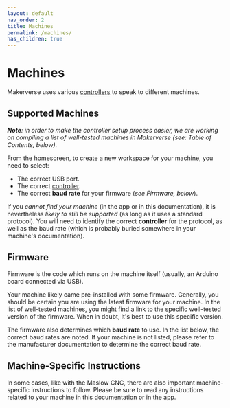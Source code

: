 ```yaml
---
layout: default
nav_order: 2
title: Machines
permalink: /machines/
has_children: true
---
```


# Machines

Makerverse uses various [controllers](/features/#controllers) to speak to different machines.

## Supported Machines

_**Note**: in order to make the controller setup process easier, we are working on compiling a list of well-tested machines in Makerverse (see: Table of Contents, below)._

From the homescreen, to create a new workspace for your machine, you need to select:

- The correct USB port.
- The correct [controller](/features/#controllers).
- The correct **baud rate** for your firmware (_see Firmware, below_).

If you _cannot find your machine_ (in the app or in this documentation), it is nevertheless _likely to still be supported_ (as long as it uses a standard protocol). You will need to identify the correct **controller** for the protocol, as well as the baud rate (which is probably buried somewhere in your machine's documentation).

## Firmware

Firmware is the code which runs on the machine itself (usually, an Arduino board connected via USB).

Your machine likely came pre-installed with some firmware. Generally, you should be certain you are using the latest firmware for your machine. In the list of well-tested machines, you might find a link to the specific well-tested version of the firmware. When in doubt, it's best to use this specific version.

The firmware also determines which **baud rate** to use. In the list below, the correct baud rates are noted. If your machine is not listed, please refer to the manufacturer documentation to determine the correct baud rate.

## Machine-Specific Instructions

In some cases, like with the Maslow CNC, there are also important machine-specific instructions to follow. Please be sure to read any instructions related to your machine in this documentation or in the app.
